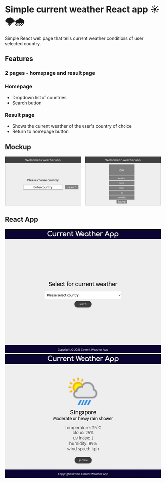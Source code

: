 # Simple current weather React app ☀️🌩️🌧️
Simple React web page that tells current weather conditions of user selected country.

## Features
### __2 pages - homepage and result page__
  ### Homepage
  - Dropdown list of countries
  - Search button
  ### Result page
  - Shows the current weather of the user's country of choice
  - Return to homepage button

## Mockup
![Alt Text](https://github.com/shinyi-a/currentweather/blob/main/mockup.jpg)

## React App
![Alt Text](https://github.com/shinyi-a/currentweather/blob/main/homepage.JPG)
![Alt Text](https://github.com/shinyi-a/currentweather/blob/main/result.jpg)
